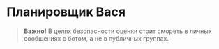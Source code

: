 # Планировщик Вася

> **Важно!** В целях безопасности оценки стоит смореть в личных сообщениях с ботом, 
а не в публичных группах.